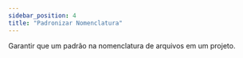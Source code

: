 ```yaml
---  
sidebar_position: 4  
title: "Padronizar Nomenclatura"  
---
```


Garantir que um padrão na nomenclatura de arquivos em um projeto.  
